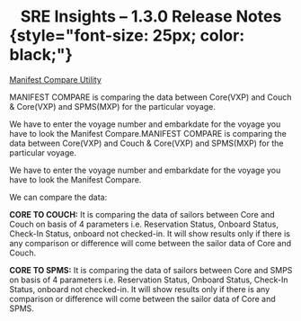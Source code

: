 # <center> SRE Insights – 1.3.0 Release Notes  </center> {style="font-size: 25px; color: black;"}
 

<u>Manifest Compare Utility</u>

MANIFEST COMPARE is comparing the data between Core(VXP) and Couch & Core(VXP) and SPMS(MXP) for the particular voyage.

We have to enter the voyage number and embarkdate for the voyage you have to look the Manifest Compare.MANIFEST COMPARE is comparing the data between Core(VXP) and Couch & Core(VXP) and SPMS(MXP) for the particular voyage.

We have to enter the voyage number and embarkdate for the voyage you have to look the Manifest Compare.

We can compare the data:

**CORE TO COUCH:** It is comparing the data of sailors between Core and Couch on basis of 4 parameters i.e. Reservation Status, Onboard Status, Check-In Status, onboard not checked-in. It will show results only if there is any comparison or difference will come between the sailor data of Core and Couch.

**CORE TO SPMS:** It is comparing the data of sailors between Core and SMPS on basis of 4 parameters i.e. Reservation Status, Onboard Status, Check-In Status, onboard not checked-in. It will show results only if there is any comparison or difference will come between the sailor data of Core and SPMS.



